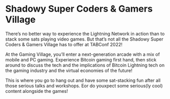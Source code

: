 # Shadowy Super Coders & Gamers Village

There’s no better way to experience the Lightning Network in action than to stack some sats playing video games. But that’s not all the Shadowy Super Coders & Gamers Village has to offer at TABConf 2022!

At the Gaming Village, you’ll enter a next-generation arcade with a mix of mobile and PC gaming. Experience Bitcoin gaming first hand, then stick around to discuss the tech and the implications of Bitcoin Lightning tech on the gaming industry and the virtual economies of the future!

This is where you go to hang out and have some sat-stacking fun after all those serious talks and workshops. Eor do youxpect some serious(ly cool) content alongside the games!
